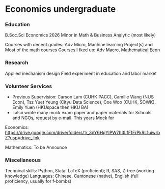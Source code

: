 # Economics undergraduate

### Education
B.Soc.Sci Economics 2026
Minor in Math & Business Analytic (most likely)

Courses with decent grades: Adv Micro, Machine learning Project(s) and Most of the math courses
Courses I fked up: Adv Macro, Mathematical Econ

### Research
Applied mechanism design 
Field experiment in education and labor market

### Volunteer Services
- Previous Supervision: Carson Lam (CUHK PACC), Camille  Wang (NUS Econ), Tsz Yuet Yeung (Cityu Data Science), Coe Woo (CUHK, SOWK), Emily Yuen (HKUspace then HKU BA)
- I also wrote many mock exam paper and paper materials for Schools and NGOs, request by e-mail. This years Mock for 

Economics: https://drive.google.com/drive/folders/1r_3nY6HqYIPW7h3LfFfErPkRL1uiwrbZ?usp=drive_link

Mathematics: To be Announce

### Miscellaneous
Technical skills: Python, Stata, LaTeX (proficient); R, SAS, Z-tree (working knowledge)
Languages: Chinese, Cantonese (native), English (full proficiency, usually for f-bombs)
